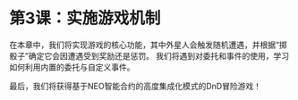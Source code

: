 # 第3课：实施游戏机制

在本章中，我们将实现游戏的核心功能，其中外星人会触发随机遭遇，并根据“掷骰子”确定它会因遭遇受到奖励还是惩罚。 我们将遇到对委托和事件的使用，学习如何利用内置的委托与自定义事件。

最后，我们将获得基于NEO智能合约的高度集成化模式的DnD冒险游戏！
